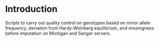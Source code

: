 # Introduction
Scripts to carry out quality control on genotypes based on minor allele frequency, deviation from Hardy-Weinberg equilibrium, and missingness before imputation on Michigan and Sanger servers.
